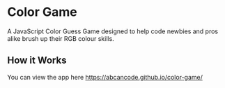 # Color Game
A JavaScript Color Guess Game designed to help code newbies and pros alike brush up their RGB colour skills. 

## How it Works
You can view the app here https://abcancode.github.io/color-game/
